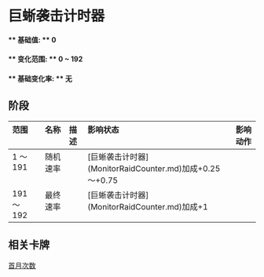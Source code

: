 # 巨蜥袭击计时器  
#### ** 基础值: ** 0   
#### ** 变化范围: ** 0 ~ 192  
#### ** 基础变化率: ** 无   
## 阶段  
<table class="table table-bordered" data-toggle="table"  ><thead style=""><tr ><th  style="text-align:left;vertical-align:top;"  >范围</th><th  style="text-align:left;vertical-align:top;"  >名称</th><th  style="text-align:left;vertical-align:top;"  data-sortable="true"  >描述</th><th  style="text-align:left;vertical-align:top;"  >影响状态</th><th  style="text-align:left;vertical-align:top;"  data-sortable="true"  >影响动作</th></tr></thead><tr ><td  style="text-align:left;vertical-align:top;"  >1 ～ 191</td><td  style="text-align:left;vertical-align:top;"  >随机速率</td><td  style="text-align:left;vertical-align:top;"  ></td><td  style="text-align:left;vertical-align:top;"  >[巨蜥袭击计时器](MonitorRaidCounter.md)加成+0.25～+0.75</td><td  style="text-align:left;vertical-align:top;"  ></td></tr><tr ><td  style="text-align:left;vertical-align:top;"  >191 ～ 192</td><td  style="text-align:left;vertical-align:top;"  >最终速率</td><td  style="text-align:left;vertical-align:top;"  ></td><td  style="text-align:left;vertical-align:top;"  >[巨蜥袭击计时器](MonitorRaidCounter.md)加成+1</td><td  style="text-align:left;vertical-align:top;"  ></td></tr></tbody></table>  
  
## 相关卡牌  
[首月次数](FirstMonthCounter.md)  


<script>document.title="巨蜥袭击计时器 - 卡牌生存百科 Card Survival Wiki";</script>